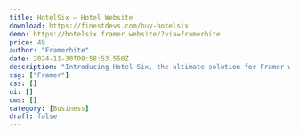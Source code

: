 ```yaml
---
title: HotelSix — Hotel Website
download: https://finestdevs.com/buy-hotelsix
demo: https://hotelsix.framer.website/?via=framerbite
price: 49
author: "Framerbite"
date: 2024-11-30T09:58:53.550Z
description: "Introducing Hotel Six, the ultimate solution for Framer website developers catering to luxury resort and hotel clients. Say goodbye to design struggles and hello to seamless elegance."
ssg: ["Framer"]
css: []
ui: []
cms: []
category: [Business]
draft: false
---
```


